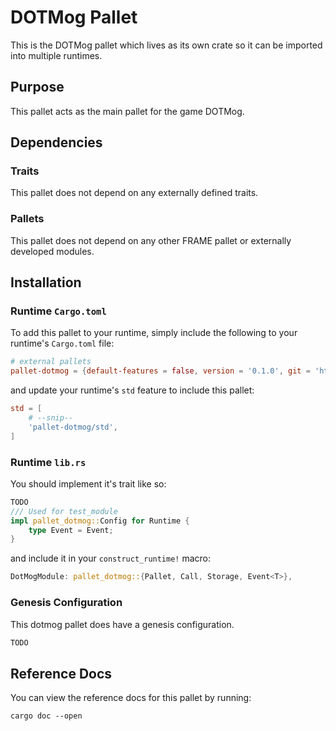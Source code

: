 # DOTMog Pallet

This is the DOTMog pallet which lives as its own crate so it can be imported into multiple runtimes.

## Purpose

This pallet acts as the main pallet for the game DOTMog.

## Dependencies

### Traits

This pallet does not depend on any externally defined traits.

### Pallets

This pallet does not depend on any other FRAME pallet or externally developed modules.

## Installation

### Runtime `Cargo.toml`

To add this pallet to your runtime, simply include the following to your runtime's `Cargo.toml` file:

```TOML
# external pallets
pallet-dotmog = {default-features = false, version = '0.1.0', git = 'https://github.com/dotmog/pallet-dotmog.git'}
```

and update your runtime's `std` feature to include this pallet:

```TOML
std = [
    # --snip--
    'pallet-dotmog/std',
]
```

### Runtime `lib.rs`

You should implement it's trait like so:

```rust
TODO
/// Used for test_module
impl pallet_dotmog::Config for Runtime {
	type Event = Event;
}
```

and include it in your `construct_runtime!` macro:

```rust
DotMogModule: pallet_dotmog::{Pallet, Call, Storage, Event<T>},
```

### Genesis Configuration

This dotmog pallet does have a genesis configuration.

```rust
TODO
```

## Reference Docs

You can view the reference docs for this pallet by running:

```
cargo doc --open
```
